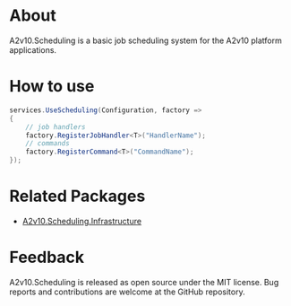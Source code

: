 ﻿# About
A2v10.Scheduling is a basic job scheduling system
for the A2v10 platform applications.


# How to use

```csharp
services.UseScheduling(Configuration, factory =>
{
	// job handlers
	factory.RegisterJobHandler<T>("HandlerName");
    // commands
    factory.RegisterCommand<T>("CommandName");
});
```

# Related Packages

* [A2v10.Scheduling.Infrastructure](https://www.nuget.org/packages/A2v10.Scheduling.Infrastructure)


# Feedback

A2v10.Scheduling is released as open source under the MIT license. 
Bug reports and contributions are welcome at the GitHub repository.